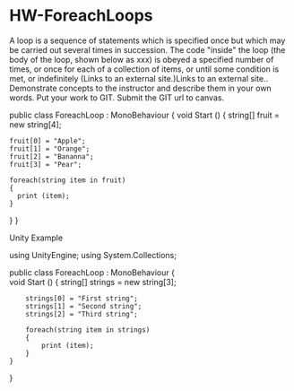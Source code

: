 # HW-ForeachLoops
A loop is a sequence of statements which is specified once but which may be carried out several times in succession. The code "inside" the loop (the body of the loop, shown below as xxx) is obeyed a specified number of times, or once for each of a collection of items, or until some condition is met, or indefinitely (Links to an external site.)Links to an external site..  Demonstrate concepts to the instructor and describe them in your own words. Put your work to GIT. Submit the GIT url to canvas.

public class ForeachLoop : MonoBehaviour
{
  void Start ()
  {
    string[] fruit = new string[4];
    
    fruit[0] = "Apple";
    fruit[1] = "Orange";
    fruit[2] = "Bananna";
    fruit[3] = "Pear";
    
    foreach(string item in fruit)
    {
      print (item);
    }
  }
}


Unity Example

using UnityEngine;
using System.Collections;

public class ForeachLoop : MonoBehaviour 
{   
    void Start () 
    {
        string[] strings = new string[3];
        
        strings[0] = "First string";
        strings[1] = "Second string";
        strings[2] = "Third string";
        
        foreach(string item in strings)
        {
            print (item);
        }
    }
}
